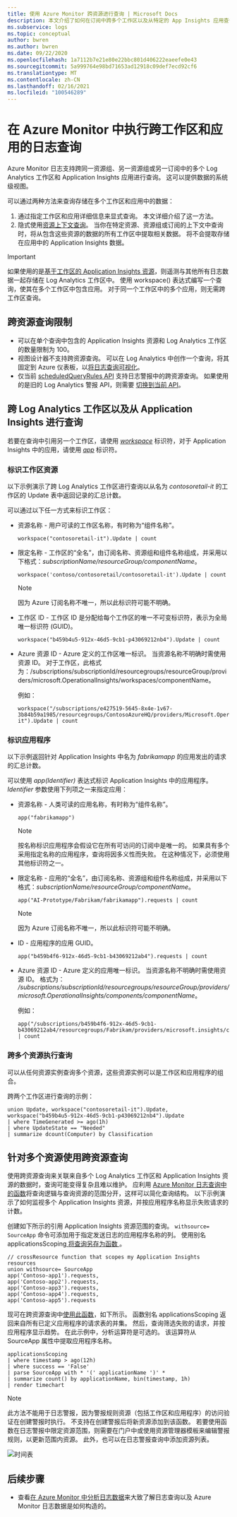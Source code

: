 ```yaml
---
title: 使用 Azure Monitor 跨资源进行查询 | Microsoft Docs
description: 本文介绍了如何在订阅中跨多个工作区以及从特定的 App Insights 应用查询资源。
ms.subservice: logs
ms.topic: conceptual
author: bwren
ms.author: bwren
ms.date: 09/22/2020
ms.openlocfilehash: 1a7112b7e21e80e22bbc801d406222eaeefe0e43
ms.sourcegitcommit: 5a999764e98bd71653ad12918c09def7ecd92cf6
ms.translationtype: MT
ms.contentlocale: zh-CN
ms.lasthandoff: 02/16/2021
ms.locfileid: "100546289"
---
```

# <a name="perform-log-query-in-azure-monitor-that-span-across-workspaces-and-apps"></a>在 Azure Monitor 中执行跨工作区和应用的日志查询

Azure Monitor 日志支持跨同一资源组、另一资源组或另一订阅中的多个 Log Analytics 工作区和 Application Insights 应用进行查询。 这可以提供数据的系统级视图。

可以通过两种方法来查询存储在多个工作区和应用中的数据：
1. 通过指定工作区和应用详细信息来显式查询。 本文详细介绍了这一方法。
2. 隐式使用[资源上下文查询](../platform/design-logs-deployment.md#access-mode)。 当你在特定资源、资源组或订阅的上下文中查询时，将从包含这些资源的数据的所有工作区中提取相关数据。 将不会提取存储在应用中的 Application Insights 数据。

> [!IMPORTANT]
> 如果使用的是[基于工作区的 Application Insights 资源](../app/create-workspace-resource.md)，则遥测与其他所有日志数据一起存储在 Log Analytics 工作区中。 使用 workspace() 表达式编写一个查询，使其在多个工作区中包含应用。 对于同一个工作区中的多个应用，则无需跨工作区查询。


## <a name="cross-resource-query-limits"></a>跨资源查询限制 

* 可以在单个查询中包含的 Application Insights 资源和 Log Analytics 工作区的数量限制为 100。
* 视图设计器不支持跨资源查询。 可以在 Log Analytics 中创作一个查询，将其固定到 Azure 仪表板，以[将日志查询可视化](../learn/tutorial-logs-dashboards.md)。 
* 仅当前 [scheduledQueryRules API](/rest/api/monitor/scheduledqueryrules) 支持日志警报中的跨资源查询。 如果使用的是旧的 Log Analytics 警报 API，则需要 [切换到当前 API](../platform/alerts-log-api-switch.md)。


## <a name="querying-across-log-analytics-workspaces-and-from-application-insights"></a>跨 Log Analytics 工作区以及从 Application Insights 进行查询
若要在查询中引用另一个工作区，请使用 [*workspace*](./workspace-expression.md) 标识符，对于 Application Insights 中的应用，请使用 [*app*](./app-expression.md) 标识符。  

### <a name="identifying-workspace-resources"></a>标识工作区资源
以下示例演示了跨 Log Analytics 工作区进行查询以从名为 *contosoretail-it* 的工作区的 Update 表中返回记录的汇总计数。 

可以通过以下任一方式来标识工作区：

* 资源名称 - 用户可读的工作区名称，有时称为“组件名称”。 

    `workspace("contosoretail-it").Update | count`

* 限定名称 - 工作区的“全名”，由订阅名称、资源组和组件名称组成，并采用以下格式：*subscriptionName/resourceGroup/componentName*。 

    `workspace('contoso/contosoretail/contosoretail-it').Update | count`

    >[!NOTE]
    >因为 Azure 订阅名称不唯一，所以此标识符可能不明确。 
    >

* 工作区 ID - 工作区 ID 是分配给每个工作区的唯一不可变标识符，表示为全局唯一标识符 (GUID)。

    `workspace("b459b4u5-912x-46d5-9cb1-p43069212nb4").Update | count`

* Azure 资源 ID - Azure 定义的工作区唯一标识。 当资源名称不明确时需使用资源 ID。  对于工作区，此格式为：/subscriptions/subscriptionId/resourcegroups/resourceGroup/providers/microsoft.OperationalInsights/workspaces/componentName。  

    例如：
    ``` 
    workspace("/subscriptions/e427519-5645-8x4e-1v67-3b84b59a1985/resourcegroups/ContosoAzureHQ/providers/Microsoft.OperationalInsights/workspaces/contosoretail-it").Update | count
    ```

### <a name="identifying-an-application"></a>标识应用程序
以下示例返回针对 Application Insights 中名为 *fabrikamapp* 的应用发出的请求的汇总计数。 

可以使用 *app(Identifier)* 表达式标识 Application Insights 中的应用程序。  *Identifier* 参数使用下列项之一来指定应用：

* 资源名称 - 人类可读的应用名称，有时称为“组件名称”。  

    `app("fabrikamapp")`

    >[!NOTE]
    >按名称标识应用程序会假设它在所有可访问的订阅中是唯一的。 如果具有多个采用指定名称的应用程序，查询将因多义性而失败。 在这种情况下，必须使用其他标识符之一。

* 限定名称 - 应用的“全名”，由订阅名称、资源组和组件名称组成，并采用以下格式：*subscriptionName/resourceGroup/componentName*。 

    `app("AI-Prototype/Fabrikam/fabrikamapp").requests | count`

     >[!NOTE]
    >因为 Azure 订阅名称不唯一，所以此标识符可能不明确。 
    >

* ID - 应用程序的应用 GUID。

    `app("b459b4f6-912x-46d5-9cb1-b43069212ab4").requests | count`

* Azure 资源 ID - Azure 定义的应用唯一标识。 当资源名称不明确时需使用资源 ID。 格式为： */subscriptions/subscriptionId/resourcegroups/resourceGroup/providers/microsoft.OperationalInsights/components/componentName*。  

    例如：
    ```
    app("/subscriptions/b459b4f6-912x-46d5-9cb1-b43069212ab4/resourcegroups/Fabrikam/providers/microsoft.insights/components/fabrikamapp").requests | count
    ```

### <a name="performing-a-query-across-multiple-resources"></a>跨多个资源执行查询
可以从任何资源实例查询多个资源，这些资源实例可以是工作区和应用程序的组合。
    
跨两个工作区进行查询的示例：    

```
union Update, workspace("contosoretail-it").Update, workspace("b459b4u5-912x-46d5-9cb1-p43069212nb4").Update
| where TimeGenerated >= ago(1h)
| where UpdateState == "Needed"
| summarize dcount(Computer) by Classification
```

## <a name="using-cross-resource-query-for-multiple-resources"></a>针对多个资源使用跨资源查询
使用跨资源查询来关联来自多个 Log Analytics 工作区和 Application Insights 资源的数据时，查询可能变得复杂且难以维护。 应利用 [Azure Monitor 日志查询中的函数](functions.md)将查询逻辑与查询资源的范围分开，这样可以简化查询结构。 以下示例演示了如何监视多个 Application Insights 资源，并按应用程序名称显示失败请求的计数。 

创建如下所示的引用 Application Insights 资源范围的查询。 `withsource= SourceApp` 命令可添加用于指定发送日志的应用程序名称的列。 使用别名 applicationsScoping[ 将查询另存为函数 ](functions.md#create-a-function)。

```Kusto
// crossResource function that scopes my Application Insights resources
union withsource= SourceApp
app('Contoso-app1').requests, 
app('Contoso-app2').requests,
app('Contoso-app3').requests,
app('Contoso-app4').requests,
app('Contoso-app5').requests
```



现可在跨资源查询中[使用此函数](./functions.md#use-a-function)，如下所示。 函数别名 applicationsScoping 返回来自所有已定义应用程序的请求表的并集。 然后，查询筛选失败的请求，并按应用程序显示趋势。 在此示例中，分析运算符是可选的。 该运算符从 SourceApp 属性中提取应用程序名称。

```Kusto
applicationsScoping 
| where timestamp > ago(12h)
| where success == 'False'
| parse SourceApp with * '(' applicationName ')' * 
| summarize count() by applicationName, bin(timestamp, 1h) 
| render timechart
```

>[!NOTE]
> 此方法不能用于日志警报，因为警报规则资源（包括工作区和应用程序）的访问验证在创建警报时执行。 不支持在创建警报后将新资源添加到该函数。 若要使用函数在日志警报中限定资源范围，则需要在门户中或使用资源管理器模板来编辑警报规则，以更新范围内资源。 此外，也可以在日志警报查询中添加资源列表。


![时间表](media/cross-workspace-query/chart.png)

## <a name="next-steps"></a>后续步骤

- 查看[在 Azure Monitor 中分析日志数据](log-query-overview.md)来大致了解日志查询以及 Azure Monitor 日志数据是如何构造的。

